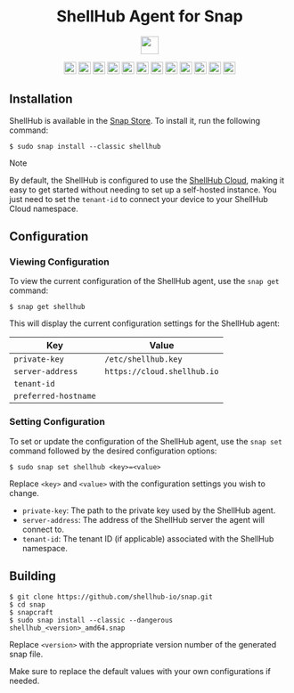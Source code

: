 <div align="center">
  <h1>ShellHub Agent for Snap</h1>
  <p>
    <a href="https://snapcraft.io/shellhub">
      <img src="https://img.shields.io/badge/Get_it_from_the_Snap_Store-5A5A5A?style=flat&logo=snapcraft" height="32px"/>
    </a>
  </p>
  <img src="https://img.shields.io/badge/Arch_Linux-1793D1?style=flat&logo=arch-linux&logoColor=white" height="22px"/>
  <img src="https://img.shields.io/badge/CentOS-262577?style=flat&logo=centos" height="22px"/>
  <img src="https://img.shields.io/badge/Debian-A81D33?style=flat&logo=debian" height="22px"/>
  <img src="https://img.shields.io/badge/elementary_OS-64BAFF?style=flat&logo=elementary&logoColor=white" height="22px"/>
  <img src="https://img.shields.io/badge/Fedora-294172?style=flat&logo=fedora&logoColor=white" height="22px"/>
  <img src="https://img.shields.io/badge/KDE_Neon-1BAF73?style=flat&logo=kde&logoColor=white" height="22px"/>
  <img src="https://img.shields.io/badge/Kubuntu-0079C1?style=flat&logo=kubuntu" height="22px"/>
  <img src="https://img.shields.io/badge/Manjaro-35BF5C?style=flat&logo=manjaro&logoColor=white" height="22px"/>
  <img src="https://img.shields.io/badge/Pop!_OS-48B9C7?style=flat&logo=pop!_os&logoColor=white" height="22px"/>
  <img src="https://img.shields.io/badge/openSUSE-73BA25?style=flat&logo=opensuse&logoColor=white" height="22px"/>
  <img src="https://img.shields.io/badge/Red_Hat_Enterprise_Linux-EE0000?style=flat&logo=red-hat" height="22px"/>
  <img src="https://img.shields.io/badge/Ubuntu-E95420?style=flat&logo=ubuntu&logoColor=white" height="22px"/>
</div>

## Installation

ShellHub is available in the [Snap Store](https://snapcraft.io/shellhub). To install it, run the following command:

```
$ sudo snap install --classic shellhub
```

> [!NOTE]
> By default, the ShellHub is configured to use the [ShellHub Cloud](https://cloud.shellhub.io),
> making it easy to get started without needing to set up a self-hosted instance.
> You just need to set the `tenant-id` to connect your device to your ShellHub Cloud namespace.

## Configuration

### Viewing Configuration

To view the current configuration of the ShellHub agent, use the `snap get` command:

```
$ snap get shellhub
```

This will display the current configuration settings for the ShellHub agent:

| Key                  | Value                       |
|----------------------|-----------------------------|
| `private-key`        | `/etc/shellhub.key`         |
| `server-address`     | `https://cloud.shellhub.io` |
| `tenant-id`          |                             |
| `preferred-hostname` |                             |

### Setting Configuration

To set or update the configuration of the ShellHub agent,
use the `snap set` command followed by the desired configuration options:

```
$ sudo snap set shellhub <key>=<value>
```

Replace `<key>` and `<value>` with the configuration settings you wish to change.

* `private-key`: The path to the private key used by the ShellHub agent.
* `server-address`: The address of the ShellHub server the agent will connect to.
* `tenant-id`: The tenant ID (if applicable) associated with the ShellHub namespace.

## Building

```
$ git clone https://github.com/shellhub-io/snap.git
$ cd snap
$ snapcraft
$ sudo snap install --classic --dangerous shellhub_<version>_amd64.snap
```

Replace `<version>` with the appropriate version number of the generated snap file.

Make sure to replace the default values with your own configurations if needed.
